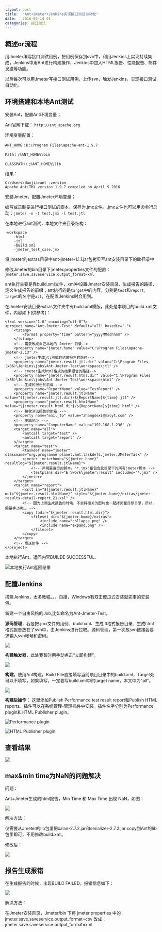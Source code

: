 ```yaml
---
layout: post
title:  "Ant+Jmeter+Jenkins实现接口测试自动化"
date:   2016-06-14 01
categories: 接口测试
---
```




## 概述or流程 ##

用Jmeter编写接口测试用例，把用例保存到svn中，利用Jenkins上实现持续集成，Jenkins中用Ant进行构建操作，Jenkins中加入HTML报告、性能报告、邮件发送等功能。

以后每次可以用Jmeter写接口测试用例，上传svn，触发Jenkins，实现接口测试自动化。

## 环境搭建和本地Ant测试 ##

安装Ant，配置Ant环境变量；

Ant官网下载： `http://ant.apache.org`

环境变量配置：

`ANT_HOME` : `D:\Program Files\apache-ant-1.9.7`

`Path` : `;%ANT_HOME%\bin`

`CLASSPATH` : `;%ANT_HOME%\lib`

结果：

	C:\Users\daojia>ant -version
	Apache Ant(TM) version 1.9.7 compiled on April 9 2016

安装Jmeter，配置Jmeter环境变量；

编写或录制要进行接口测试的脚本，保存为.jmx文件。.jmx文件也可以用命令行启动：`jmeter -n -t test.jmx -l test.jtl`

在本地进行ant测试，本地文件夹目录结构：

	-workspace
		-html
		-jtl
		-build.xml
		-jmeter_test_case.jmx

将 jmeter的extras目录中ant-jmeter-1.1.1.jar包拷贝至ant安装目录下的lib目录中

修改Jmeter的bin目录下jmeter.properties文件的配置：`jmeter.save.saveservice.output_format=xml`  

ant执行主要是靠build.xml文件，xml中设置Jmeter安装目录、生成报告的路径，定义生成报告的前缀；ant执行的是`target`中的内容，分别是`test`和`report`，`target`的名字是`all`，在配置Jenkins时会用到。

在Jmeter安装目录extras文件夹中有build.xml模版，此处是本项目的build.xml文件，内容如下(供参考)：

	<?xml version="1.0" encoding="utf-8"?>
	<project name="Ant-Jmeter-Test" default="all" basedir=".">
	    <tstamp>
	        <format property="time" pattern="yyyyMMddhhmm" />
	    </tstamp>
	    <!-- 需要改成自己本地的 Jmeter 目录-->
	    <property name="jmeter.home" value="C:\Program Files\apache-jmeter-2.13" />
	    <!-- jmeter生成jtl格式的结果报告的路径-->
	    <property name="jmeter.result.jtl.dir" value="C:\Program Files (x86)\Jenkins\jobs\Ant-Jmeter-Test\workspace\jtl" />
	    <!-- jmeter生成html格式的结果报告的路径-->
	    <property name="jmeter.result.html.dir" value="C:\Program Files (x86)\Jenkins\jobs\Ant-Jmeter-Test\workspace\html" />
	    <!-- 生成的报告的前缀 -->
	    <property name="ReportName" value="TestReport" />
	    <property name="jmeter.result.jtlName" value="${jmeter.result.jtl.dir}/${ReportName}${time}.jtl" />
	    <property name="jmeter.result.htmlName" value="${jmeter.result.html.dir}/${ReportName}${time}.html" />
	    <!-- 接收测试报告的邮箱 -->
	    <property name="mail_to" value="zhangdexi@maoyt.com" />
	    <!-- 电脑地址 -->
	    <property name="ComputerName" value="192.168.1.236" />
	    <target name="all">
	        <antcall target="test" />
	        <antcall target="report" />
	    </target>
	    <target name="test">
	        <taskdef name="jmeter" classname="org.programmerplanet.ant.taskdefs.jmeter.JMeterTask" />
	        <jmeter jmeterhome="${jmeter.home}" resultlog="${jmeter.result.jtlName}">
	            <!-- 声明要运行的脚本。"*.jmx"指包含此目录下的所有jmeter脚本 -->
	            <testplans dir="E:\work\jmeter\result" includes="*.jmx" />
	        </jmeter>
	    </target>
	    <target name="report">
	        <xslt in="${jmeter.result.jtlName}" out="${jmeter.result.htmlName}" style="${jmeter.home}/extras/jmeter-results-detail-report_21.xsl" />
	        <!-- 因为上面生成报告的时候，不会将相关的图片也一起拷贝至目标目录，所以，需要手动拷贝 -->
	        <copy todir="${jmeter.result.html.dir}">
	            <fileset dir="${jmeter.home}/extras">
	                <include name="collapse.png" />
	                <include name="expand.png" />
	            </fileset>
	        </copy>
	    </target>
	    <!-- 发送邮件 -->
	</project>

本地执行Ant，返回内容BUILDE SUCCESSFUL.

![本地执行Ant返回结果](http://7fvd6e.com1.z0.glb.clouddn.com/%E6%9C%AC%E5%9C%B0Ant.jpg)

## 配置Jenkins ##

搭建Jenkins，太多教程。。。自搜，Windows有双击傻瓜式安装就完事的安装包。

新建一个自由风格的Job,比如命名为Ant-Jmeter-Test。

**源码管理**，我是把.jmx文件的用例、build.xml、生成jtl格式报告目录、生成html格式报告放在了svn中，由Jenkins进行拉取。源码管理，第一次放svn链接会要求输入svn帐号和密码。

![](http://7fvd6e.com1.z0.glb.clouddn.com/Jenkins%E6%BA%90%E7%A0%81%E7%AE%A1%E7%90%86.jpg)

**构建触发器**，此处我暂时用手动点击“立即构建”。

![](http://7fvd6e.com1.z0.glb.clouddn.com/Jenkins%E6%9E%84%E5%BB%BA%E8%A7%A6%E5%8F%91%E5%99%A8.jpg)

**构建**，使用Ant构建，Build File直接填写当前项目目录中的build.xml，Target处可以不填写，如果填写，一定要写build.xml中的target name，本文中为"all"。

![](http://7fvd6e.com1.z0.glb.clouddn.com/Jenkins%E6%9E%84%E5%BB%BA.jpg)

**构建后操作**：
这里添加Publish Performance test result report和Publish HTML reports。插件可以在系统管理-管理插件中安装。插件名字分别为Performance plugin和HTML Publisher plugin。

![Performance plugin](http://7fvd6e.com1.z0.glb.clouddn.com/Jenkins-Publish-Performance-test-result-report.jpg)

![HTML Publisher plugin](http://7fvd6e.com1.z0.glb.clouddn.com/Jenkins-Publish-HTML-reports.jpg)

## 查看结果 ##

![](http://7fvd6e.com1.z0.glb.clouddn.com/Jenkins-console-output.jpg)



## max&min time为NaN的问题解决 ##

问题：

Ant+Jmeter生成的html报告，Min Time 和 Max Time 出现 NaN，如图：

![](http://7fvd6e.com1.z0.glb.clouddn.com/Min&MaxTime-NaN.jpg)

解决方法：

仅需要从Jmeter的lib包里把xalan-2.7.2.jar和serializer-2.7.2.jar copy到Ant的lib包里即可，不用修改build.xml。

修改后：

![](http://7fvd6e.com1.z0.glb.clouddn.com/Min&MaxTime-NaN.jpg)

## 报告生成报错 ##

在生成报告的时候，出现BUILD FAILED，报错信息如下：

![](http://7fvd6e.com1.z0.glb.clouddn.com/%E6%8A%A5%E5%91%8A%E5%87%BA%E9%94%99xml.jpg)

解决方法：

在Jmeter安装目录，Jmeter/bin 下将 jmeter.properties 中的：
jmeter.save.saveservice.output_format=csv
改成：
jmeter.save.saveservice.output_format=xml


